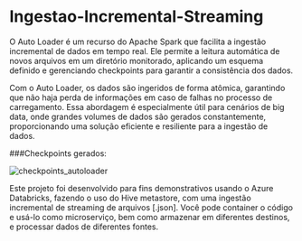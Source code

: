# Ingestao-Incremental-Streaming
O Auto Loader é um recurso do Apache Spark que facilita a ingestão incremental de dados em tempo real. Ele permite a leitura automática de novos arquivos em um diretório monitorado, aplicando um esquema definido e gerenciando checkpoints para garantir a consistência dos dados. 

Com o Auto Loader, os dados são ingeridos de forma atômica, garantindo que não haja perda de informações em caso de falhas no processo de carregamento. Essa abordagem é especialmente útil para cenários de big data, onde grandes volumes de dados são gerados constantemente, proporcionando uma solução eficiente e resiliente para a ingestão de dados.

###Checkpoints gerados:

![checkpoints_autoloader](https://github.com/user-attachments/assets/86dcdd98-70be-4114-be2b-79d946377e82)

Este projeto foi desenvolvido para fins demonstrativos usando o Azure Databricks, fazendo o uso do Hive metastore, com uma ingestão incremental de streaming de arquivos [.json]. Você pode container o código e usá-lo como microserviço, bem como armazenar em diferentes destinos, e processar dados de diferentes fontes.
